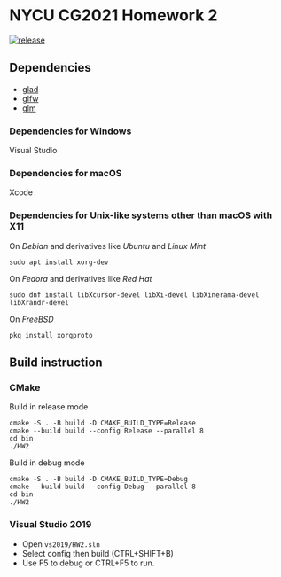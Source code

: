 # NYCU CG2021 Homework 2

[![release](https://github.com/TheLurkingCat/CG2021-HW2/actions/workflows/build.yml/badge.svg?branch=release&event=push)](https://github.com/TheLurkingCat/CG2021-HW2/actions/workflows/build.yml)

## Dependencies

- [glad](https://github.com/Dav1dde/glad)
- [glfw](https://github.com/glfw/glfw)
- [glm](https://github.com/g-truc/glm)

### Dependencies for Windows

Visual Studio

### Dependencies for macOS

Xcode

### Dependencies for Unix-like systems other than macOS with X11

On *Debian* and derivatives like *Ubuntu* and *Linux Mint*

`sudo apt install xorg-dev`

On *Fedora* and derivatives like *Red Hat*

`sudo dnf install libXcursor-devel libXi-devel libXinerama-devel libXrandr-devel`

On *FreeBSD*

`pkg install xorgproto`

## Build instruction

### CMake

Build in release mode
```bash=
cmake -S . -B build -D CMAKE_BUILD_TYPE=Release
cmake --build build --config Release --parallel 8
cd bin
./HW2
```

Build in debug mode
```bash=
cmake -S . -B build -D CMAKE_BUILD_TYPE=Debug
cmake --build build --config Debug --parallel 8
cd bin
./HW2
```

### Visual Studio 2019

- Open `vs2019/HW2.sln`
- Select config then build (CTRL+SHIFT+B)
- Use F5 to debug or CTRL+F5 to run.
